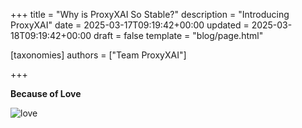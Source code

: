 +++
title = "Why is ProxyXAI So Stable?"
description = "Introducing ProxyXAI"
date = 2025-03-17T09:19:42+00:00
updated = 2025-03-18T09:19:42+00:00
draft = false
template = "blog/page.html"

[taxonomies]
authors = ["Team ProxyXAI"]

+++

**Because of Love**

<img src="https://static.proxyxai.com/red.jpg" alt="love" style="max-width: 100%; height: auto;">
